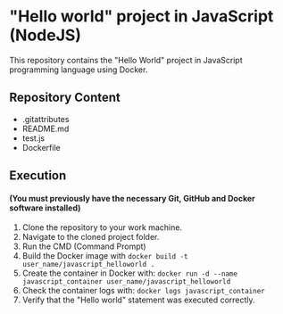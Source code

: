 # "Hello world" project in JavaScript (NodeJS)

This repository contains the "Hello World" project in JavaScript programming language using Docker.

## Repository Content
- .gitattributes
- README.md
- test.js
- Dockerfile


## Execution

#### (You must previously have the necessary Git, GitHub and Docker software installed)

1. Clone the repository to your work machine.
2. Navigate to the cloned project folder.
3. Run the CMD (Command Prompt)
4. Build the Docker image with `docker build -t user_name/javascript_helloworld .`
5. Create the container in Docker with: `docker run -d --name javascript_container user_name/javascript_helloworld`
6. Check the container logs with: `docker logs javascript_container`
7. Verify that the "Hello world" statement was executed correctly.